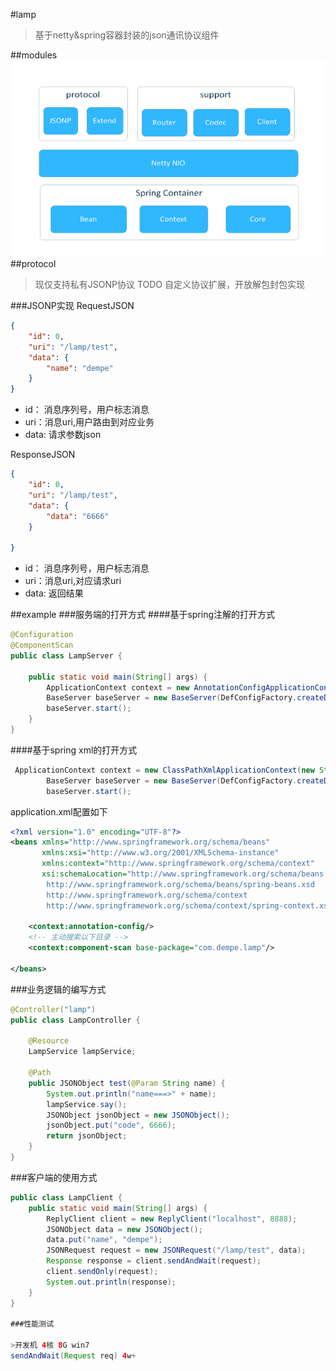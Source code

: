 #lamp
>基于netty&spring容器封装的json通讯协议组件

##modules
![Alt text](./doc/lamp-modules.png)
##protocol
>现仅支持私有JSONP协议
>TODO 自定义协议扩展，开放解包封包实现


###JSONP实现
RequestJSON
``` json
{
	"id": 0,
	"uri": "/lamp/test",
	"data": {
		"name": "dempe"
	}
}
```
- id： 消息序列号，用户标志消息
- uri：消息uri,用户路由到对应业务
- data: 请求参数json

ResponseJSON
``` json
{
	"id": 0,
	"uri": "/lamp/test",
	"data": {
		"data": "6666"
	}

}
```
- id： 消息序列号，用户标志消息
- uri：消息uri,对应请求uri
- data: 返回结果


##example
###服务端的打开方式
####基于spring注解的打开方式
``` java
@Configuration
@ComponentScan
public class LampServer {

    public static void main(String[] args) {
        ApplicationContext context = new AnnotationConfigApplicationContext(LampServer.class);
        BaseServer baseServer = new BaseServer(DefConfigFactory.createDEVConfig(), context);
        baseServer.start();
    }
}
```
####基于spring xml的打开方式
``` java
 ApplicationContext context = new ClassPathXmlApplicationContext(new String[]{"application.xml"});
        BaseServer baseServer = new BaseServer(DefConfigFactory.createDEVConfig(), context);
        baseServer.start();
```
application.xml配置如下
``` xml
<?xml version="1.0" encoding="UTF-8"?>
<beans xmlns="http://www.springframework.org/schema/beans"
       xmlns:xsi="http://www.w3.org/2001/XMLSchema-instance"
       xmlns:context="http://www.springframework.org/schema/context"
       xsi:schemaLocation="http://www.springframework.org/schema/beans
        http://www.springframework.org/schema/beans/spring-beans.xsd
        http://www.springframework.org/schema/context
        http://www.springframework.org/schema/context/spring-context.xsd">

    <context:annotation-config/>
    <!-- 主动搜索以下目录 -->
    <context:component-scan base-package="com.dempe.lamp"/>

</beans>
```
###业务逻辑的编写方式
``` java
@Controller("lamp")
public class LampController {

    @Resource
    LampService lampService;

    @Path
    public JSONObject test(@Param String name) {
        System.out.println("name===>" + name);
        lampService.say();
        JSONObject jsonObject = new JSONObject();
        jsonObject.put("code", 6666);
        return jsonObject;
    }
}

```
###客户端的使用方式
``` java
public class LampClient {
    public static void main(String[] args) {
        ReplyClient client = new ReplyClient("localhost", 8888);
        JSONObject data = new JSONObject();
        data.put("name", "dempe");
        JSONRequest request = new JSONRequest("/lamp/test", data);
        Response response = client.sendAndWait(request);
        client.sendOnly(request);
        System.out.println(response);
    }
}

###性能测试

>开发机 4核 8G win7
sendAndWait(Request req) 4w+

